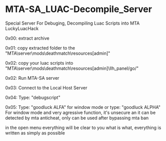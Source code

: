 # MTA-SA_LUAC-Decompile_Server
Special Server For Debuging, Decompiling Luac Scripts into MTA
LuckyLuacHack

0x00: extract archive

0x01: copy extracted folder to the "MTA\server\mods\deathmatch\resources\[admin]\" 

0x02: copy your luac scripts into "MTA\server\mods\deathmatch\resources\[admin]\llh_panel/go/"

0x02: Run MTA-SA server

0x03: Connect to the Local Host Server

0x04: Type: "debugscript"

0x05: Type:  "goodluck ALFA"  for window mode  or type: "goodluck ALPHA"  For window mode and very agressive function, it's unsecure an it can be detected by mta anticheat, only can be used after bypassing mta ban

in the open menu everything will be clear to you what is what, everything is written as simply as possible

